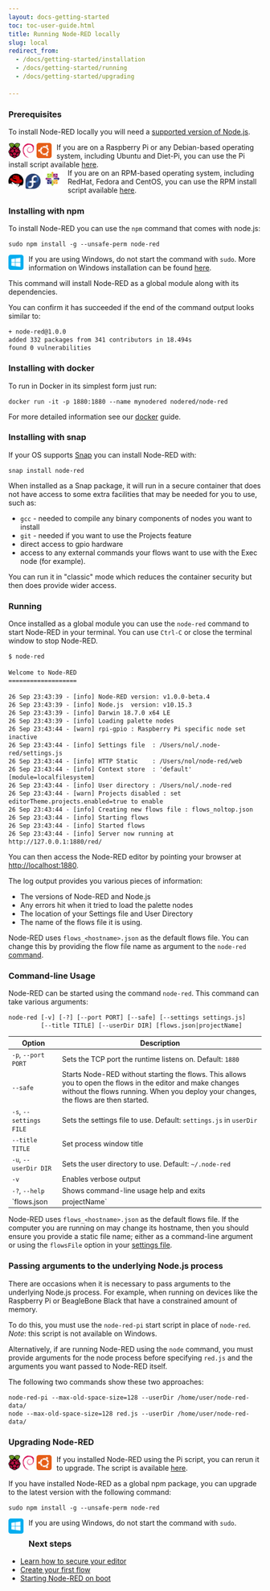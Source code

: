 ```yaml
---
layout: docs-getting-started
toc: toc-user-guide.html
title: Running Node-RED locally
slug: local
redirect_from:
  - /docs/getting-started/installation
  - /docs/getting-started/running
  - /docs/getting-started/upgrading

---
```


### Prerequisites

To install Node-RED locally you will need a [supported version of Node.js](/docs/faq/node-versions).

<div class="doc-callout">
<div style="float: left; margin-right: 10px;"><img src="/images/logos/raspberrypi.svg" height="30">
<img src="/images/logos/debian.svg" height="30">
<img src="/images/logos/ubuntu.svg" height="30">
</div>
If you are on a Raspberry Pi or any Debian-based operating system, including
Ubuntu and Diet-Pi, you can use the Pi install script available <a href="raspberrypi">here</a>.
</div>

<div class="doc-callout">
<div style="float: left; margin-right: 10px;"><img src="/images/logos/redhat.svg" height="30">
<img src="/images/logos/fedora.svg" height="30">
<img src="/images/logos/centos.svg" height="40">
</div>
If you are on an RPM-based operating system, including
RedHat, Fedora and CentOS, you can use the RPM install script available <a href="https://github.com/node-red/linux-installers">here</a>.
</div>

### Installing with npm

To install Node-RED you can use the `npm` command that comes with node.js:

```
sudo npm install -g --unsafe-perm node-red
```

<div class="doc-callout">
<div style="float: left; margin-right: 10px; margin-bottom: 10px;">
<img src="/images/logos/windows.svg" height="30">
</div>
If you are using Windows, do not start the command with <code>sudo</code>.
More information on Windows installation can be found <a href="/docs/getting-started/windows">here</a>.
</div>

This command will install Node-RED as a global module along with its dependencies.

You can confirm it has succeeded if the end of the command output looks similar to:

```
+ node-red@1.0.0
added 332 packages from 341 contributors in 18.494s
found 0 vulnerabilities
```

### Installing with docker

To run in Docker in its simplest form just run:
```
docker run -it -p 1880:1880 --name mynodered nodered/node-red
```
For more detailed information see our [docker](/docs/getting-started/docker) guide.

### Installing with snap

If your OS supports [Snap](https://snapcraft.io/docs/core/install) you can install
Node-RED with:

```
snap install node-red
```

When installed as a Snap package, it will run in a secure container that does
not have access to some extra facilities that may be needed for you to use, such as:

 - `gcc` - needed to compile any binary components of nodes you want to install
 - `git` - needed if you want to use the Projects feature
 - direct access to gpio hardware
 - access to any external commands your flows want to use with the Exec node (for example).

You can run it in "classic" mode which reduces the container security but then
does provide wider access.


### Running

Once installed as a global module you can use the `node-red` command to start
Node-RED in your terminal. You can use `Ctrl-C` or close the terminal window
to stop Node-RED.

```
$ node-red

Welcome to Node-RED
===================

26 Sep 23:43:39 - [info] Node-RED version: v1.0.0-beta.4
26 Sep 23:43:39 - [info] Node.js  version: v10.15.3
26 Sep 23:43:39 - [info] Darwin 18.7.0 x64 LE
26 Sep 23:43:39 - [info] Loading palette nodes
26 Sep 23:43:44 - [warn] rpi-gpio : Raspberry Pi specific node set inactive
26 Sep 23:43:44 - [info] Settings file  : /Users/nol/.node-red/settings.js
26 Sep 23:43:44 - [info] HTTP Static    : /Users/nol/node-red/web
26 Sep 23:43:44 - [info] Context store  : 'default' [module=localfilesystem]
26 Sep 23:43:44 - [info] User directory : /Users/nol/.node-red
26 Sep 23:43:44 - [warn] Projects disabled : set editorTheme.projects.enabled=true to enable
26 Sep 23:43:44 - [info] Creating new flows file : flows_noltop.json
26 Sep 23:43:44 - [info] Starting flows
26 Sep 23:43:44 - [info] Started flows
26 Sep 23:43:44 - [info] Server now running at http://127.0.0.1:1880/red/
```

You can then access the Node-RED editor by pointing your browser at <http://localhost:1880>.

The log output provides you various pieces of information:

 - The versions of Node-RED and Node.js
 - Any errors hit when it tried to load the palette nodes
 - The location of your Settings file and User Directory
 - The name of the flows file it is using.

Node-RED uses `flows_<hostname>.json` as the default flows file. You can change
this by providing the flow file name as argument to the `node-red` [command](/docs/getting-started/local#command-line-usage).

### Command-line Usage

Node-RED can be started using the command `node-red`. This command can take
various arguments:

```
node-red [-v] [-?] [--port PORT] [--safe] [--settings settings.js]
         [--title TITLE] [--userDir DIR] [flows.json|projectName]
```


Option                  | Description     |
------------------------|-----------------|
`-p`, `--port PORT`     | Sets the TCP port the runtime listens on. Default: `1880` |
`--safe`                | Starts Node-RED without starting the flows. This allows you to open the flows in the editor and make changes without the flows running. When you deploy your changes, the flows are then started. |
`-s`, `--settings FILE` | Sets the settings file to use. Default: `settings.js` in `userDir` |
`--title TITLE`         | Set process window title |
`-u`, `--userDir DIR`   | Sets the user directory to use. Default: `~/.node-red` |
`-v`                    | Enables verbose output |
`-?`, `--help`          | Shows command-line usage help and exits |
`flows.json|projectName`| If the Projects feature is not enabled, this sets the flow file you want to work with. If the Projects feature is enabled, this identifies which project should be started. |


Node-RED uses `flows_<hostname>.json` as the default flows file. If the computer
you are running on may change its hostname, then you should ensure you provide a
static file name; either as a command-line argument or using the `flowsFile` option
in your [settings file](/docs/user-guide/runtime/settings-file).

### Passing arguments to the underlying Node.js process

There are occasions when it is necessary to pass arguments to the underlying
Node.js process. For example, when running on devices like the Raspberry Pi or
BeagleBone Black that have a constrained amount of memory.

To do this, you must use the `node-red-pi` start script in place of `node-red`.
_Note_: this script is not available on Windows.

Alternatively, if are running Node-RED using the `node` command, you must provide
arguments for the node process before specifying `red.js` and the arguments you
want passed to Node-RED itself.

The following two commands show these two approaches:

    node-red-pi --max-old-space-size=128 --userDir /home/user/node-red-data/
    node --max-old-space-size=128 red.js --userDir /home/user/node-red-data/

### Upgrading Node-RED

<div class="doc-callout">
<div style="float: left; margin-right: 10px;"><img src="/images/logos/raspberrypi.svg" height="30">
<img src="/images/logos/debian.svg" height="30">
<img src="/images/logos/ubuntu.svg" height="30">
</div>
If you installed Node-RED using the Pi script, you can rerun it to upgrade. The
script is available <a href="/docs/hardware/raspberrypi">here</a>.</div>

If you have installed Node-RED as a global npm package, you can upgrade to the
latest version with the following command:

```
sudo npm install -g --unsafe-perm node-red
```

<div class="doc-callout">
<div style="float: left; margin-right: 10px; margin-bottom: 10px;">
<img src="/images/logos/windows.svg" height="30">
</div>
If you are using Windows, do not start the command with <code>sudo</code>.
</div>




### Next steps

 - [Learn how to secure your editor](/docs/user-guide/runtime/securing-node-red)
 - [Create your first flow](/docs/tutorials/first-flow)
 - [Starting Node-RED on boot](/docs/faq/starting-node-red-on-boot)
